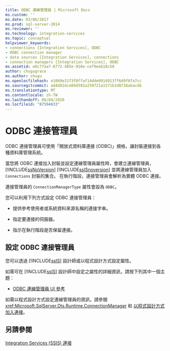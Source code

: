 ```yaml
---
title: ODBC 連線管理員 | Microsoft Docs
ms.custom: ''
ms.date: 03/06/2017
ms.prod: sql-server-2014
ms.reviewer: ''
ms.technology: integration-services
ms.topic: conceptual
helpviewer_keywords:
- connections [Integration Services], ODBC
- ODBC connection manager
- data sources [Integration Services], connections
- connection managers [Integration Services], ODBC
ms.assetid: e8c77aa7-6772-485e-918e-cef9eeb18c58
author: chugugrace
ms.author: chugu
ms.openlocfilehash: e1069e31f3f8ffaf14dde091d913ff6d9f8fa7cc
ms.sourcegitcommit: ad4d92dce894592a259721a1571b1d8736abacdb
ms.translationtype: MT
ms.contentlocale: zh-TW
ms.lasthandoff: 08/04/2020
ms.locfileid: "87594633"
---
```

# <a name="odbc-connection-manager"></a>ODBC 連接管理員
  ODBC 連接管理員可使用「開放式資料庫連接 (ODBC)」規格，讓封裝連接到各種資料庫管理系統。  
  
 當您將 ODBC 連接加入封裝並設定連線管理員屬性時，會建立連線管理員， [!INCLUDE[ssNoVersion](../../includes/ssnoversion-md.md)] [!INCLUDE[ssISnoversion](../../includes/ssisnoversion-md.md)] 並將連線管理員加入 `Connections` 封裝的集合。 在執行階段，連接管理員會解析為實體 ODBC 連接。  
  
 連接管理員的 `ConnectionManagerType` 屬性會設為 `ODBC`。  
  
 您可以利用下列方式設定 ODBC 連接管理員：  
  
-   提供參考使用者或系統資料來源名稱的連接字串。  
  
-   指定要連接的伺服器。  
  
-   指示在執行階段是否保留連接。  
  
## <a name="configuration-of-the-odbc-connection-manager"></a>設定 ODBC 連接管理員  
 您可以透過 [!INCLUDE[ssIS](../../includes/ssis-md.md)] 設計師或以程式設計方式設定屬性。  
  
 如需可在 [!INCLUDE[ssIS](../../includes/ssis-md.md)] 設計師中設定之屬性的詳細資訊，請按下列其中一個主題：  
  
-   [ODBC 連線管理員 UI 參考](../odbc-connection-manager-ui-reference.md)  
  
 如需以程式設計方式設定連線管理員的資訊，請參閱 <xref:Microsoft.SqlServer.Dts.Runtime.ConnectionManager> 和 [以程式設計方式加入連接](../building-packages-programmatically/adding-connections-programmatically.md)。  
  
## <a name="see-also"></a>另請參閱  
 [Integration Services &#40;SSIS&#41; 連接](integration-services-ssis-connections.md)  
  
  
